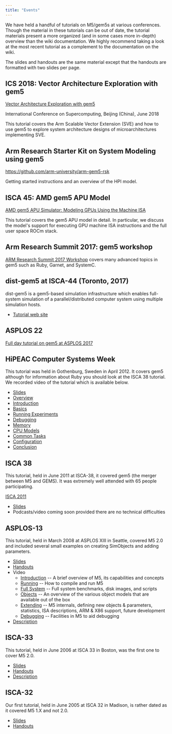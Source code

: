 ```yaml
---
title: "Events"
---
```


We have held a handful of tutorials on M5/gem5s at various conferences. Though
the material in these tutorials can be out of date, the tutorial
materials present a more organized (and in some cases more in-depth)
overview than the wiki documentation. We highly recommend taking a look
at the most recent tutorial as a complement to the documentation on the
wiki.

The slides and handouts are the same material except that the handouts
are formatted with two slides per page.

## ICS 2018: Vector Architecture Exploration with gem5

[Vector Architecture Exploration with
gem5](ics-2018)

International Conference on Supercomputing, Beijing (China), June 2018

This tutorial covers the Arm Scalable Vector Extension (SVE) and how to
use gem5 to explore system architecture designs of microarchitectures
implementing SVE.

## Arm Research Starter Kit on System Modeling using gem5

<https://github.com/arm-university/arm-gem5-rsk>

Getting started instructions and an overview of the HPI model.

## ISCA 45: AMD gem5 APU Model

[AMD gem5 APU Simulator: Modeling GPUs Using the Machine
ISA](isca-2018)

This tutorial covers the gem5 APU model in detail. In particular, we
discuss the model's support for executing GPU machine ISA instructions
and the full user space ROCm stack.

## Arm Research Summit 2017: gem5 workshop

[ARM Research Summit 2017
Workshop](arm-summit-2017) covers many
advanced topics in gem5 such as Ruby, Garnet, and SystemC.

## dist-gem5 at ISCA-44 (Toronto, 2017)

dist-gem5 is a gem5-based simulation infrastructure which enables
full-system simulation of a parallel/distributed computer system using
multiple simulation hosts.

  - [Tutorial web
    site](dist-gem5)

## ASPLOS 22

[Full day tutorial on gem5 at
ASPLOS 2017](asplos-2017)

## HiPEAC Computer Systems Week

This tutorial was held in Gothenburg, Sweden in April 2012. It covers
gem5 although for information about Ruby you should look at the ISCA 38
tutorial. We recorded video of the tutorial which is available
    below.

  - [Slides](http://gem5.org/dist/tutorials/hipeac2012/gem5_hipeac.pdf)
  - [Overview](http://gem5.org/dist/tutorials/hipeac2012/01.overview.m4v)
  - [Introduction](http://gem5.org/dist/tutorials/hipeac2012/02.introduction.m4v)
  - [Basics](http://gem5.org/dist/tutorials/hipeac2012/03.basics.m4v)
  - [Running
    Experiments](http://gem5.org/dist/tutorials/hipeac2012/04.running_experiment.m4v)
  - [Debugging](http://gem5.org/dist/tutorials/hipeac2012/05.debugging.m4v)
  - [Memory](http://gem5.org/dist/tutorials/hipeac2012/06.memory.m4v)
  - [CPU
    Models](http://gem5.org/dist/tutorials/hipeac2012/07.cpu_models.m4v)
  - [Common
    Tasks](http://gem5.org/dist/tutorials/hipeac2012/08.common_tasks.m4v)
  - [Configuration](http://gem5.org/dist/tutorials/hipeac2012/09.configuration.m4v)
  - [Conclusion](http://gem5.org/dist/tutorials/hipeac2012/10.conclusions.m4v)

## ISCA 38

This tutorial, held in June 2011 at ISCA-38, it covered gem5 (the merger
between M5 and GEMS). It was extremely well attended with 65 people
participating.

[ISCA 2011](isca-2011)

  - [Slides](http://www.gem5.org/dist/tutorials/isca_pres_2011.pdf)
  - Podcasts/video coming soon provided there are no technical
    difficulties

## ASPLOS-13

This tutorial, held in March 2008 at ASPLOS XIII in Seattle, covered M5
2.0 and included several small examples on creating SimObjects and
adding parameters.

  - [Slides](http://www.m5sim.org/dist/tutorials/asplos_pres.pdf)
  - [Handouts](http://www.m5sim.org/dist/tutorials/asplos_hand.pdf)
  - Video
      - [Introduction](http://www.m5sim.org/dist/tutorials/introduction.mov)
        -- A brief overview of M5, its capabilities and concepts
      - [Running](http://www.m5sim.org/dist/tutorials/running.mov) --
        How to compile and run M5
      - [Full
        System](http://www.m5sim.org/dist/tutorials/fullsystem.mov) --
        Full system benchmarks, disk images, and scripts
      - [Objects](http://www.m5sim.org/dist/tutorials/objects.mov) -- An
        overview of the various object models that are available out of
        the box
      - [Extending](http://www.m5sim.org/dist/tutorials/extending.mov)
        -- M5 internals, defining new objects & parameters, statistics,
        ISA descriptions, ARM & X86 support, future development
      - [Debugging](http://www.m5sim.org/dist/tutorials/debugging.mov)
        -- Facilities in M5 to aid debugging
  - [Description](asplos-2008)

## ISCA-33

This tutorial, held in June 2006 at ISCA 33 in Boston, was the first one
to cover M5 2.0.

  - [Slides](http://www.m5sim.org/dist/tutorials/isca_pres.pdf)
  - [Handouts](http://www.m5sim.org/dist/tutorials/isca_hand.pdf)
  - [Description](isca-2006)

## ISCA-32

Our first tutorial, held in June 2005 at ISCA 32 in Madison, is rather
dated as it covered M5 1.X and not 2.0.

  - [Slides](http://www.m5sim.org/dist/tutorials/tutorial.ppt)
  - [Handouts](http://www.m5sim.org/dist/tutorials/tutorial.pdf)
